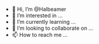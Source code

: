 - 👋 Hi, I’m @Halbeamer
- 👀 I’m interested in ...
- 🌱 I’m currently learning ...
- 💞️ I’m looking to collaborate on ...
- 📫 How to reach me ...

<!---
Halbeamer/Halbeamer is a ✨ special ✨ repository because its `README.md` (this file) appears on your GitHub profile.
You can click the Preview link to take a look at your changes.
--->
